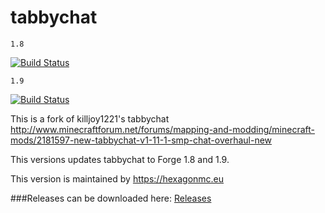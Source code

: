 tabbychat
==========
`1.8`

[![Build Status](https://travis-ci.org/HexagonMC/tabbychat.svg?branch=1.8)](https://travis-ci.org/HexagonMC/BungeeCord)

`1.9`

[![Build Status](https://travis-ci.org/HexagonMC/tabbychat.svg?branch=1.9)](https://travis-ci.org/HexagonMC/BungeeCord)

This is a fork of killjoy1221's tabbychat  
http://www.minecraftforum.net/forums/mapping-and-modding/minecraft-mods/2181597-new-tabbychat-v1-11-1-smp-chat-overhaul-new

This versions updates tabbychat to Forge 1.8 and 1.9.

This version is maintained by https://hexagonmc.eu

###Releases can be downloaded here: [Releases](https://github.com/HexagonMC/tabbychat/releases)
